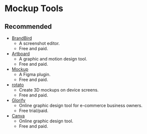 # Mockup Tools

## Recommended

- [BrandBird](https://www.brandbird.app/)
  + A screenshot editor.
  + Free and paid.
- [Artboard](https://artboard.studio/)
  + A graphic and motion design tool.
  + Free and paid.
- [Mockup](https://mockup-plugin.com/)
  + A Figma plugin.
  + Free and paid.
- [rotato](https://rotato.app/)
  + Create 3D mockups on device screens.
  + Free and paid.
- [Glorify](https://glorify.com/)
  + Online graphic design tool for e-commerce business owners.
  + Free trial/paid.
- [Canva](https://www.canva.com/)
  + Online graphic design tool.
  + Free and paid.
